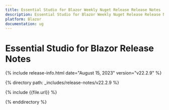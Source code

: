 ```yaml
---
title: Essential Studio for Blazor Weekly Nuget Release Release Notes  
description: Essential Studio for Blazor Weekly Nuget Release Release Notes 
platform: Blazor
documentation: ug
---
```


# Essential Studio for  Blazor  Release Notes  

{% include release-info.html date="August 15, 2023"  version="v22.2.9" %} 

{% directory path: _includes/release-notes/v22.2.9 %}

{% include {{file.url}} %}

{% enddirectory %}

